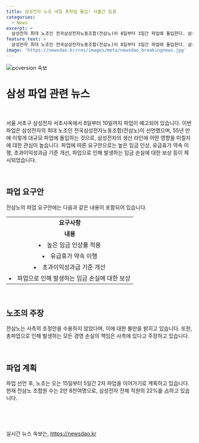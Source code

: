 ```yaml
---
title: 삼성전자 노조 내일 총파업 돌입! 사흘간 집결
categories:
  - News
excerpt: >
  삼성전자 최대 노조인 전국삼성전자노동조합(전삼노)이 8일부터 3일간 파업에 돌입한다. 삼성전자 창립 55년만에 첫 실질 파업으로, 반도체 등 생산에 영향 우려된다. 노사 협상 진전 없을 경우 15일부터 5일간 2차 파업 예고. 노조의 요구안으로는 높은 임금 인상, 유급휴가 약속 이행, 초과이익성과급 기준 개선 등이 있다. 현재 전삼노 조합원 수는 2만8천여명으로 전체 직원의 22% 수준이다.
feature_text: >
  삼성전자 최대 노조인 전국삼성전자노동조합(전삼노)이 8일부터 3일간 파업에 돌입한다. 삼성전자 창립 55년만에 첫 실질 파업으로, 반도체 등 생산에 영향 우려된다. 노사 협상 진전 없을 경우 15일부터 5일간 2차 파업 예고. 노조의 요구안으로는 높은 임금 인상, 유급휴가 약속 이행, 초과이익성과급 기준 개선 등이 있다. 현재 전삼노 조합원 수는 2만8천여명으로 전체 직원의 22% 수준이다.
image: 'https://newsdao.kr/res/images/meta/newsdao_breakingnews.jpg'
---
```


<p><img src="https://newsdao.kr/res/images/meta/newsdao_breakingnews.jpg" alt="pcversion 속보" /></p>

<h1 data-ke-size="size32">삼성 파업 관련 뉴스</h1>

<p data-ke-size="size16">&nbsp;</p>

<p data-ke-size="size16">서울 서초구 삼성전자 서초사옥에서 8일부터 10일까지 파업이 예고되어 있습니다. 이번 파업은 삼성전자의 최대 노조인 전국삼성전자노동조합(전삼노)이 선언했으며, 55년 만에 이렇게 대규모 파업에 돌입하는 것으로, 삼성전자의 생산 라인에 어떤 영향을 미칠지에 대한 관심이 높습니다. 파업에 따른 요구안으로는 높은 임금 인상, 유급휴가 약속 이행, 초과이익성과급 기준 개선, 파업으로 인해 발생하는 임금 손실에 대한 보상 등이 제시되었습니다.</p>

<p data-ke-size="size16">&nbsp;</p>

<h2 data-ke-size="size26">파업 요구안</h2>

<p data-ke-size="size16">전삼노의 파업 요구안에는 다음과 같은 내용이 포함되어 있습니다.</p>

<table>
<tbody>
<tr>
<td style="text-align: center; height: 17px;"><b>요구사항</b></td>
</tr>
<tr>
<td style="text-align: center; height: 17px;"><b>내용</b></td>
</tr>
<tr>
<td style="text-align: center; height: 17px;"><li>높은 임금 인상률 적용</li></td>
</tr>
<tr>
<td style="text-align: center; height: 17px;"><li>유급휴가 약속 이행</li></td>
</tr>
<tr>
<td style="text-align: center; height: 17px;"><li>초과이익성과급 기준 개선</li></td>
</tr>
<tr>
<td style="text-align: center; height: 17px;"><li>파업으로 인해 발생하는 임금 손실에 대한 보상</li></td>
</tr>
</tbody>
</table>

<p data-ke-size="size16">&nbsp;</p>

<h2 data-ke-size="size26">노조의 주장</h2>

<p data-ke-size="size16">전삼노는 사측의 조정안을 수용하지 않았다며, 이에 대한 불만을 밝히고 있습니다. 또한, 총파업으로 인해 발생하는 모든 경영 손실의 책임은 사측에 있다고 주장하고 있습니다.</p>

<p data-ke-size="size16">&nbsp;</p>

<h2 data-ke-size="size26">파업 계획</h2>

<p data-ke-size="size16">파업 선언 후, 노조는 오는 15일부터 5일간 2차 파업을 이어가기로 계획하고 있습니다. 현재 전삼노 조합원 수는 2만 8천여명으로, 삼성전자 전체 직원의 22%를 占하고 있습니다.</p>

<p data-ke-size="size16">&nbsp;</p>

<p data-ke-size="size16">&nbsp;</p>
실시간 뉴스 속보는, <a href="https://newsdao.kr" rel="dofollow">https://newsdao.kr</a>



